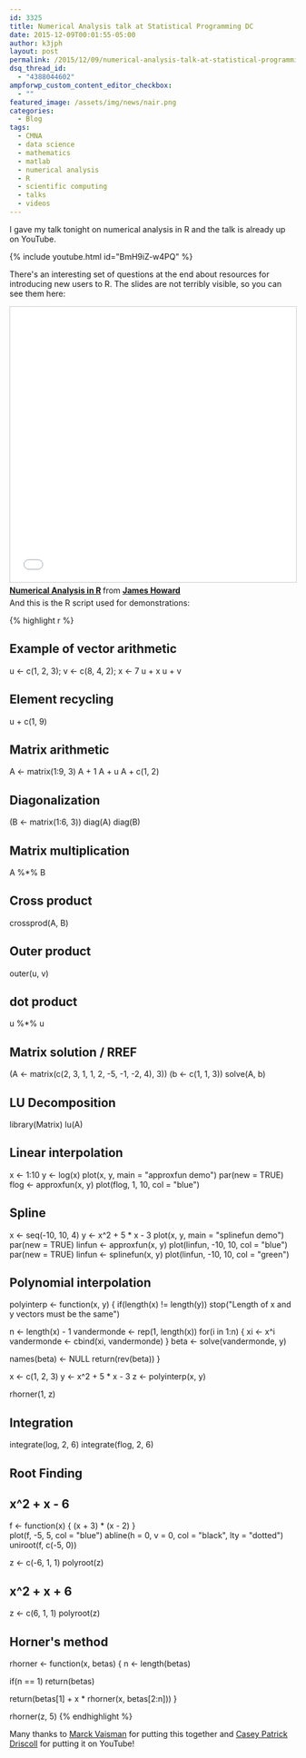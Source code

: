 ```yaml
---
id: 3325
title: Numerical Analysis talk at Statistical Programming DC
date: 2015-12-09T00:01:55-05:00
author: k3jph
layout: post
permalink: /2015/12/09/numerical-analysis-talk-at-statistical-programming-dc/
dsq_thread_id:
  - "4388044602"
ampforwp_custom_content_editor_checkbox:
  - ""
featured_image: /assets/img/news/nair.png
categories:
  - Blog
tags:
  - CMNA
  - data science
  - mathematics
  - matlab
  - numerical analysis
  - R
  - scientific computing
  - talks
  - videos
---
```

I gave my talk tonight on numerical analysis in R and the talk is already up on YouTube.  

{% include youtube.html id="BmH9iZ-w4PQ" %}

There's an interesting set of questions at the end about resources for introducing new users to R.  The slides are not terribly visible, so you can see them here:

<iframe src="//www.slideshare.net/slideshow/embed_code/key/3LbvZGBzptYZJm" width="595" height="485" frameborder="0" marginwidth="0" marginheight="0" scrolling="no" style="border:1px solid #CCC; border-width:1px; margin-bottom:5px; max-width: 100%;" allowfullscreen> </iframe> <div style="margin-bottom:5px"> <strong> <a href="//www.slideshare.net/jameshoward/numerical-analysis-in-r-55960098" title="Numerical Analysis in R" target="_blank">Numerical Analysis in R</a> </strong> from <strong><a href="https://www.slideshare.net/jameshoward" target="_blank">James Howard</a></strong> </div>
And this is the R script used for demonstrations:

{% highlight r %}
## Example of vector arithmetic
u <- c(1, 2, 3); v <- c(8, 4, 2); x <- 7
u + x
u + v

## Element recycling
u + c(1, 9)

## Matrix arithmetic
A <- matrix(1:9, 3)
A + 1
A + u
A + c(1, 2)

## Diagonalization
(B <- matrix(1:6, 3))
diag(A)
diag(B)

## Matrix multiplication
A %*% B

## Cross product 
crossprod(A, B)

## Outer product
outer(u, v)

## dot product
u %*% u 

## Matrix solution / RREF
(A <- matrix(c(2, 3, 1, 1, 2, -5, -1, -2, 4), 3))
(b <- c(1, 1, 3))
solve(A, b)

## LU Decomposition
library(Matrix)
lu(A)

## Linear interpolation
x <- 1:10
y <- log(x)
plot(x, y, main = &quot;approxfun demo&quot;)
par(new = TRUE)
flog <- approxfun(x, y)
plot(flog, 1, 10, col = &quot;blue&quot;)

## Spline
x <- seq(-10, 10, 4)
y <- x^2 + 5 * x - 3
plot(x, y, main = &quot;splinefun demo&quot;)
par(new = TRUE)
linfun <- approxfun(x, y)
plot(linfun, -10, 10, col = &quot;blue&quot;)
par(new = TRUE)
linfun <- splinefun(x, y)
plot(linfun, -10, 10, col = &quot;green&quot;)

## Polynomial interpolation
polyinterp <- function(x, y) {
  if(length(x) != length(y))
    stop(&quot;Length of x and y vectors must be the same&quot;)
  
  n <- length(x) - 1
  vandermonde <- rep(1, length(x))
  for(i in 1:n) {
    xi <- x^i
    vandermonde <- cbind(xi, vandermonde)
  }
  beta <- solve(vandermonde, y)
  
  names(beta) <- NULL
  return(rev(beta))
}

x <- c(1, 2, 3)
y <- x^2 + 5 * x - 3
z <- polyinterp(x, y)

rhorner(1, z)

## Integration
integrate(log, 2, 6)
integrate(flog, 2, 6)

## Root Finding
## x^2 + x - 6
f <- function(x) { (x + 3) * (x - 2) }             
plot(f, -5, 5, col = &quot;blue&quot;)
abline(h = 0, v = 0, col = &quot;black&quot;, lty = &quot;dotted&quot;) 
uniroot(f, c(-5, 0))

z <- c(-6, 1, 1)
polyroot(z)

## x^2 + x + 6
z <- c(6, 1, 1)
polyroot(z)

## Horner's method
rhorner <- function(x, betas) {
  n <- length(betas)
  
  if(n == 1)
    return(betas)
  
  return(betas[1] + x * rhorner(x, betas[2:n]))
}

rhorner(z, 5)
{% endhighlight %}

Many thanks to [Marck Vaisman](https://about.me/marckvaisman) for putting this together and [Casey Patrick Driscoll](https://caseypatrickdriscoll.com/) for putting it on YouTube!
